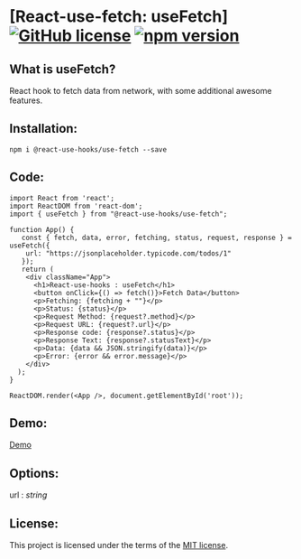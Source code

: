 # [React-use-fetch: useFetch] [![GitHub license](https://img.shields.io/github/license/amitdabade/react-use-fetch?style=for-the-badge)](https://github.com/amitdabade/react-use-fetch/blob/master/LICENSE) [![npm version](https://img.shields.io/npm/v/@react-use-hooks/use-fetch?style=for-the-badge)](https://www.npmjs.com/package/@react-use-hooks/use-fetch)

## What is useFetch?

React hook to fetch data from network, with some additional awesome features.

## Installation:

```
npm i @react-use-hooks/use-fetch --save
````

## Code:

```
import React from 'react';
import ReactDOM from 'react-dom';
import { useFetch } from "@react-use-hooks/use-fetch";

function App() {
   const { fetch, data, error, fetching, status, request, response } = useFetch({
    url: "https://jsonplaceholder.typicode.com/todos/1"
   });
   return (
    <div className="App">
      <h1>React-use-hooks : useFetch</h1>
      <button onClick={() => fetch()}>Fetch Data</button>
      <p>Fetching: {fetching + ""}</p>
      <p>Status: {status}</p>
      <p>Request Method: {request?.method}</p>
      <p>Request URL: {request?.url}</p>
      <p>Response code: {response?.status}</p>
      <p>Response Text: {response?.statusText}</p>
      <p>Data: {data && JSON.stringify(data)}</p>
      <p>Error: {error && error.message}</p>
    </div>
  );
}

ReactDOM.render(<App />, document.getElementById('root'));
```

## Demo:

[Demo](https://codesandbox.io/s/react-use-fetch-demo-5kcix)

## Options:

url : _string_

## License:

This project is licensed under the terms of the
[MIT license](/LICENSE).
